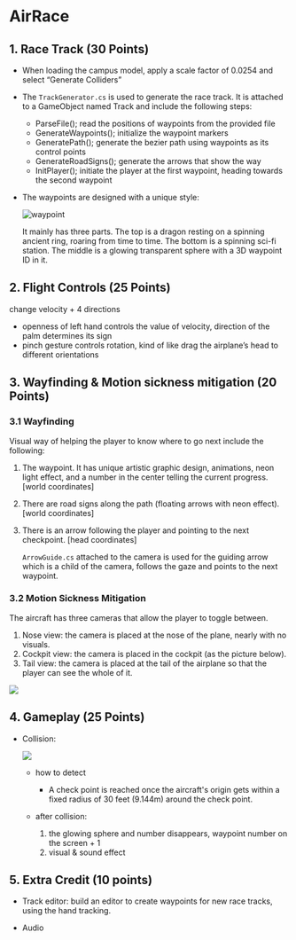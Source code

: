 # AirRace

## 1. Race Track (30 Points)

- When loading the campus model, apply a scale factor of 0.0254 and select “Generate Colliders”

- The `TrackGenerator.cs` is used to generate the race track. It is attached to a GameObject named Track and include the following steps: 

  - ParseFile(); read the positions of waypoints from the provided file
  - GenerateWaypoints(); initialize the waypoint markers
  - GeneratePath(); generate the bezier path using waypoints as its control points
  - GenerateRoadSigns(); generate the arrows that show the way
  - InitPlayer(); initiate the player at the first waypoint, heading towards the second waypoint

- The waypoints are designed with a unique style:

  ![waypoint](waypoint.gif)

  It mainly has three parts. The top is a dragon resting on a spinning ancient ring, roaring from time to time. The bottom is a spinning sci-fi station. The middle is a glowing transparent sphere with a 3D waypoint ID in it. 

## 2. Flight Controls (25 Points)

change velocity + 4 directions

- openness of left hand controls the value of velocity, direction of the palm determines its sign
- pinch gesture controls rotation, kind of like drag the airplane’s head to different orientations



## 3. Wayfinding & Motion sickness mitigation  (20 Points)

### 3.1 Wayfinding

Visual way of helping the player to know where to go next include the following:

1. The waypoint. It has unique artistic graphic design, animations, neon light effect, and a number in the center telling the current progress. [world coordinates]

2. There are road signs along the path (floating arrows  with neon effect). [world coordinates]

3. There is an arrow following the player and pointing to the next checkpoint. [head coordinates]

   `ArrowGuide.cs` attached to the camera is used for the guiding arrow which is a child of the camera, follows the gaze and points to the next waypoint.

### 3.2 Motion Sickness Mitigation

The aircraft has three cameras that allow the player to toggle between.

1. Nose view: the camera is placed at the nose of the plane, nearly with no visuals.
2. Cockpit view: the camera is placed in the cockpit (as the picture below).
3. Tail view: the camera is placed at the tail of the airplane so that the player can see the whole of it.

![](https://i.imgur.com/mis5Jwz.png)

## 4. Gameplay (25 Points)

- Collision:

  ![](https://i.imgur.com/octuauE.png)

  - how to detect

    - A check point is reached once the aircraft's origin gets within a fixed radius of 30 feet (9.144m) around the check point.

  - after collision:

    1. the glowing sphere and number disappears, waypoint number on the screen + 1
    2. visual & sound effect

    

## 5. Extra Credit (10 points)

- Track editor: build an editor to create waypoints for new race tracks, using the hand tracking.

- Audio

